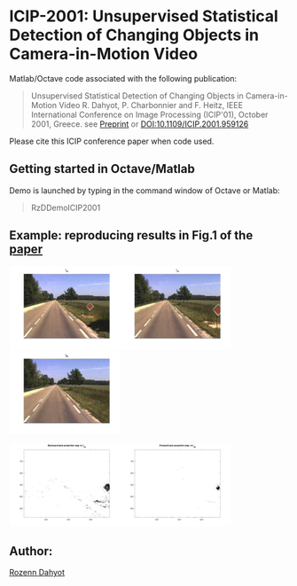 # ICIP-2001: Unsupervised Statistical Detection of Changing Objects in Camera-in-Motion Video

Matlab/Octave code associated with the following publication: 

> Unsupervised Statistical Detection of Changing Objects in Camera-in-Motion Video
R. Dahyot, P. Charbonnier and F. Heitz, IEEE International Conference on Image Processing (ICIP'01), October 2001, Greece.
see [Preprint](paper/htm_icip2001.pdf)  or [DOI:10.1109/ICIP.2001.959126](http://dx.doi.org/10.1109/ICIP.2001.959126)

Please cite this ICIP conference paper when code used.

## Getting started in Octave/Matlab

Demo is launched by typing in the command window of Octave or Matlab:

> RzDDemoICIP2001 



## Example: reproducing results in Fig.1 of the [paper](paper/htm_icip2001.pdf) 

<img width="200" alt="" src="images/fig1.jpg"><img width="200" alt="" src="images/fig2.jpg"><img width="200" alt="" src="images/fig3.jpg">

<img width="200" alt="" src="images/fig4.jpg"><img width="200" alt="" src="images/fig5.jpg">


## Author: 

[Rozenn Dahyot](https://www.scss.tcd.ie/Rozenn.Dahyot/)

